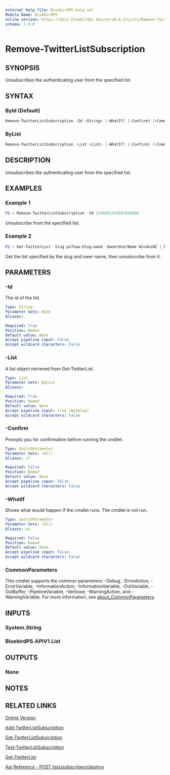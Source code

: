```yaml
---
external help file: BluebirdPS-help.xml
Module Name: BluebirdPS
online version: https://docs.bluebirdps.dev/en/v0.6.2/Lists/Remove-TwitterListSubscription
schema: 2.0.0
---
```


# Remove-TwitterListSubscription

## SYNOPSIS

Unsubscribes the authenticating user from the specified list.

## SYNTAX

### ById (Default)

```powershell
Remove-TwitterListSubscription -Id <String> [-WhatIf] [-Confirm] [<CommonParameters>]
```

### ByList

```powershell
Remove-TwitterListSubscription -List <List> [-WhatIf] [-Confirm] [<CommonParameters>]
```

## DESCRIPTION

Unsubscribes the authenticating user from the specified list.

## EXAMPLES

### Example 1

```powershell
PS > Remove-TwitterListSubscription -Id 1236361374567026688
```

Unsubscribe from the specified list.

### Example 2

```powershell
PS > Get-TwitterList -Slug ps7now-blog-week -OwnerUserName WindosNZ | Remove-TwitterListSubscription
```

Get the list specified by the slug and ower name, then unsubscribe from it.

## PARAMETERS

### -Id

The id of the list.

```yaml
Type: String
Parameter Sets: ById
Aliases:

Required: True
Position: Named
Default value: None
Accept pipeline input: False
Accept wildcard characters: False
```

### -List

A list object retrieved from Get-TwitterList.

```yaml
Type: List
Parameter Sets: ByList
Aliases:

Required: True
Position: Named
Default value: None
Accept pipeline input: True (ByValue)
Accept wildcard characters: False
```

### -Confirm

Prompts you for confirmation before running the cmdlet.

```yaml
Type: SwitchParameter
Parameter Sets: (All)
Aliases: cf

Required: False
Position: Named
Default value: None
Accept pipeline input: False
Accept wildcard characters: False
```

### -WhatIf

Shows what would happen if the cmdlet runs.
The cmdlet is not run.

```yaml
Type: SwitchParameter
Parameter Sets: (All)
Aliases: wi

Required: False
Position: Named
Default value: None
Accept pipeline input: False
Accept wildcard characters: False
```

### CommonParameters

This cmdlet supports the common parameters: -Debug, -ErrorAction, -ErrorVariable, -InformationAction, -InformationVariable, -OutVariable, -OutBuffer, -PipelineVariable, -Verbose, -WarningAction, and -WarningVariable. For more information, see [about_CommonParameters](http://go.microsoft.com/fwlink/?LinkID=113216).

## INPUTS

### System.String

### BluebirdPS.APIV1.List

## OUTPUTS

### None

## NOTES

## RELATED LINKS

[Online Version](https://docs.bluebirdps.dev/en/v0.6.2/Lists/Remove-TwitterListSubscription)

[Add-TwitterListSubscription](https://docs.bluebirdps.dev/en/v0.6.2/Lists/Add-TwitterListSubscription)

[Get-TwitterListSubscription](https://docs.bluebirdps.dev/en/v0.6.2/Lists/Get-TwitterListSubscription)

[Test-TwitterListSubscription](https://docs.bluebirdps.dev/en/v0.6.2/Lists/Test-TwitterListSubscription)

[Get-TwitterList](https://docs.bluebirdps.dev/en/v0.6.2/Lists/Get-TwitterList)

[Api Reference - POST lists/subscribers/destroy](https://developer.twitter.com/en/docs/twitter-api/v1/accounts-and-users/create-manage-lists/api-reference/post-lists-subscribers-destroy)
